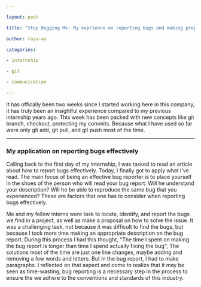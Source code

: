 ```yaml
---

layout: post

title: "Stop Bugging Me: My exprience on reporting bugs and making proposals to fix them"

author: raya-ay

categories:

- internship

- git

- communication

---
```


  

It has offically been two weeks since I started working here in this company, it has truly been an insightful experience compared to my previous internship years ago. This week has been packed with new concepts like git branch, checkout, protecting my commits. Because what I have used so far were only git add, git pull, and git push most of the time.

  

---

  

### My application on reporting bugs effectively

  

Calling back to the first day of my internship, I was tasked to read an article about how to report bugs effectively. Today, I finally got to apply what I've read. The main focus of being an effective bug reporter is to place yourself in the shoes of the person who will read your bug report. Will he understand your description? Will he be able to reproduce the same bug that you experienced? These are factors that one has to consider when reporting bugs effectively.

  

Me and my fellow interns were task to locate, identify, and report the bugs we find in a project, as well as make a proposal on how to solve the issue. It was a challenging task, not because it was difficult to find the bugs, but because I took more time making an appropriate description on the bug report. During this process I had this thought, "The time I spent on making the bug report is longer than time I spend actually fixing the bug", The solutions most of the time are just one line changes, maybe adding and removing a few words and letters. But in the bug report, I had to make paragraphs. I reflected on that aspect and come to realize that it may be seen as time-wasting, bug reporting is a necessary step in the process to ensure the we adhere to the conventions and standards of this industry.